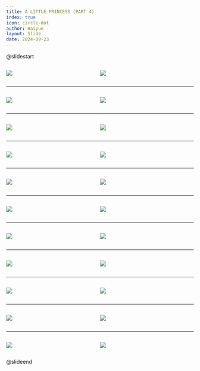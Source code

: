 ```yaml
---
title: A LITTLE PRINCESS (PART 4)
index: true
icon: circle-dot
author: Haiyue
layout: Slide
date: 2024-09-23
---
```

 
@slidestart

<div style="display:flex">
<div style="flex:1">

![](/reading/english/Level-X/A%20LITTLE%20PRINCESS%20(PART%204)/001.webp)
</div>
<div style="flex:1">

![](/reading/english/Level-X/A%20LITTLE%20PRINCESS%20(PART%204)/002.webp)
</div>
</div>

---

<div style="display:flex">
<div style="flex:1">

![](/reading/english/Level-X/A%20LITTLE%20PRINCESS%20(PART%204)/003.webp)
</div>
<div style="flex:1">

![](/reading/english/Level-X/A%20LITTLE%20PRINCESS%20(PART%204)/004.webp)
</div>
</div>

---

<div style="display:flex">
<div style="flex:1">

![](/reading/english/Level-X/A%20LITTLE%20PRINCESS%20(PART%204)/005.webp)
</div>
<div style="flex:1">

![](/reading/english/Level-X/A%20LITTLE%20PRINCESS%20(PART%204)/006.webp)
</div>
</div>

---

<div style="display:flex">
<div style="flex:1">

![](/reading/english/Level-X/A%20LITTLE%20PRINCESS%20(PART%204)/007.webp)
</div>
<div style="flex:1">

![](/reading/english/Level-X/A%20LITTLE%20PRINCESS%20(PART%204)/008.webp)
</div>
</div>

---

<div style="display:flex">
<div style="flex:1">

![](/reading/english/Level-X/A%20LITTLE%20PRINCESS%20(PART%204)/009.webp)
</div>
<div style="flex:1">

![](/reading/english/Level-X/A%20LITTLE%20PRINCESS%20(PART%204)/010.webp)
</div>
</div>

---

<div style="display:flex">
<div style="flex:1">

![](/reading/english/Level-X/A%20LITTLE%20PRINCESS%20(PART%204)/011.webp)
</div>
<div style="flex:1">

![](/reading/english/Level-X/A%20LITTLE%20PRINCESS%20(PART%204)/012.webp)
</div>
</div>

---

<div style="display:flex">
<div style="flex:1">

![](/reading/english/Level-X/A%20LITTLE%20PRINCESS%20(PART%204)/013.webp)
</div>
<div style="flex:1">

![](/reading/english/Level-X/A%20LITTLE%20PRINCESS%20(PART%204)/014.webp)
</div>
</div>

---

<div style="display:flex">
<div style="flex:1">

![](/reading/english/Level-X/A%20LITTLE%20PRINCESS%20(PART%204)/015.webp)
</div>
<div style="flex:1">

![](/reading/english/Level-X/A%20LITTLE%20PRINCESS%20(PART%204)/016.webp)
</div>
</div>

---

<div style="display:flex">
<div style="flex:1">

![](/reading/english/Level-X/A%20LITTLE%20PRINCESS%20(PART%204)/017.webp)
</div>
<div style="flex:1">

![](/reading/english/Level-X/A%20LITTLE%20PRINCESS%20(PART%204)/018.webp)
</div>
</div>

---

<div style="display:flex">
<div style="flex:1">

![](/reading/english/Level-X/A%20LITTLE%20PRINCESS%20(PART%204)/019.webp)
</div>
<div style="flex:1">

![](/reading/english/Level-X/A%20LITTLE%20PRINCESS%20(PART%204)/020.webp)
</div>
</div>

---

<div style="display:flex">
<div style="flex:1">

![](/reading/english/Level-X/A%20LITTLE%20PRINCESS%20(PART%204)/021.webp)
</div>
<div style="flex:1">

![](/reading/english/Level-X/A%20LITTLE%20PRINCESS%20(PART%204)/022.webp)
</div>
</div>

@slideend